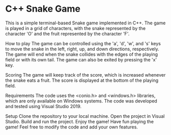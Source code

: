 <h1>C++ Snake Game</h1>


This is a simple terminal-based Snake game implemented in C++. The game is played in a grid of characters, with the snake represented by the character 'O' and the fruit represented by the character 'F'.

How to play
The game can be controlled using the 'a', 'd', 'w', and 's' keys to move the snake in the left, right, up, and down directions, respectively. The game will end when the snake collides with the edges of the playing field or with its own tail. The game can also be exited by pressing the 'x' key.

Scoring
The game will keep track of the score, which is increased whenever the snake eats a fruit. The score is displayed at the bottom of the playing field.

Requirements
The code uses the <conio.h> and <windows.h> libraries, which are only available on Windows systems. The code was developed and tested using Visual Studio 2019.

Setup
Clone the repository to your local machine.
Open the project in Visual Studio.
Build and run the project.
Enjoy the game!
Have fun playing the game! Feel free to modify the code and add your own features.
